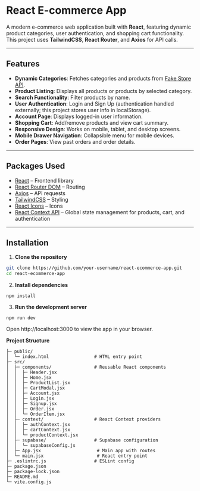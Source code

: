 # React E-commerce App

A modern e-commerce web application built with **React**, featuring dynamic product categories, user authentication, and shopping cart functionality. This project uses **TailwindCSS**, **React Router**, and **Axios** for API calls.

---

## Features

- **Dynamic Categories**: Fetches categories and products from [Fake Store API](https://api.escuelajs.co/api/v1/).  
- **Product Listing**: Displays all products or products by selected category.  
- **Search Functionality**: Filter products by name.  
- **User Authentication**: Login and Sign Up (authentication handled externally; this project stores user info in localStorage).  
- **Account Page**: Displays logged-in user information.  
- **Shopping Cart**: Add/remove products and view cart summary.  
- **Responsive Design**: Works on mobile, tablet, and desktop screens.  
- **Mobile Drawer Navigation**: Collapsible menu for mobile devices.  
- **Order Pages**: View past orders and order details.  

---

## Packages Used

- [React](https://reactjs.org/) – Frontend library  
- [React Router DOM](https://reactrouter.com/) – Routing  
- [Axios](https://axios-http.com/) – API requests  
- [TailwindCSS](https://tailwindcss.com/) – Styling  
- [React Icons](https://react-icons.github.io/react-icons/) – Icons  
- [React Context API](https://reactjs.org/docs/context.html) – Global state management for products, cart, and authentication  

---

## Installation

1. **Clone the repository**
```bash
git clone https://github.com/your-username/react-ecommerce-app.git
cd react-ecommerce-app
```
2. **Install dependencies**
```
npm install
```

3. **Run the development server**
```
npm run dev
```
Open http://localhost:3000
 to view the app in your browser.

**Project Structure**
```
├─ public/
│  └─ index.html                 # HTML entry point
├─ src/
│  ├─ components/                # Reusable React components
│  │  ├─ Header.jsx
│  │  ├─ Home.jsx
│  │  ├─ ProductList.jsx
│  │  ├─ CartModal.jsx
│  │  ├─ Account.jsx
│  │  ├─ Login.jsx
│  │  ├─ Signup.jsx
│  │  ├─ Order.jsx
│  │  └─ OrderItem.jsx
│  ├─ context/                   # React Context providers
│  │  ├─ authContext.jsx
│  │  ├─ cartContext.jsx
│  │  └─ productContext.jsx
│  ├─ supabase/                  # Supabase configuration
│  │  └─ supabaseConfig.js
│  ├─ App.jsx                     # Main app with routes
│  └─ main.jsx                    # React entry point
├─ .eslintrc.js                  # ESLint config
├─ package.json
├─ package-lock.json
├─ README.md
└─ vite.config.js     
```

